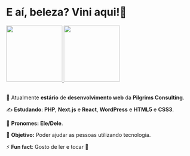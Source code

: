 # E aí, beleza? Vini aqui!👋

<div>
    <a href="https://github.com/viniNascimento63?tab=repositories">
        <img height="150em" src="https://github-readme-stats.vercel.app/api?username=viniNascimento63&show_icons=true&theme=react&locale=pt-br"&hide=contribs,prs/>
    </a>
    <a href="https://github.com/viniNascimento63?tab=repositories">
        <img height="150em" src="https://github-readme-stats.vercel.app/api/top-langs/?username=viniNascimento63&layout=compact&theme=react&locale=pt-br"/>
    </a>
    
</div></br>

🧐 Atualmente **estário** de **desenvolvimento web** da **Pilgrims Consulting**.

✍️ **Estudando**: **PHP**, **Next.js** e **React**, **WordPress** e **HTML5** e **CSS3**.

🎅 **Pronomes:** **Ele/Dele**.

🎯 **Objetivo:** Poder ajudar as pessoas utilizando tecnologia.

⚡ **Fun fact**: Gosto de ler e tocar 🎸

